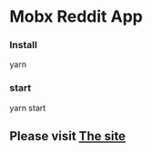 # Mobx Reddit App

### Install

yarn

### start

yarn start

## Please visit [The site](https://bejewelled-shortbread-b43306.netlify.app/)
